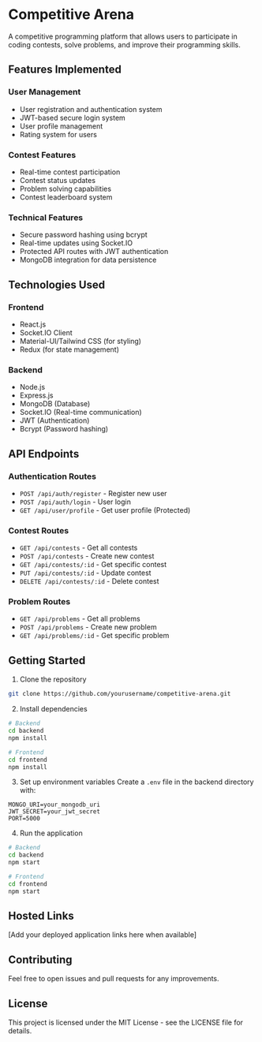 # Competitive Arena

A competitive programming platform that allows users to participate in coding contests, solve problems, and improve their programming skills.

## Features Implemented

### User Management
- User registration and authentication system
- JWT-based secure login system
- User profile management
- Rating system for users

### Contest Features
- Real-time contest participation
- Contest status updates
- Problem solving capabilities
- Contest leaderboard system

### Technical Features
- Secure password hashing using bcrypt
- Real-time updates using Socket.IO
- Protected API routes with JWT authentication
- MongoDB integration for data persistence

## Technologies Used

### Frontend
- React.js
- Socket.IO Client
- Material-UI/Tailwind CSS (for styling)
- Redux (for state management)

### Backend
- Node.js
- Express.js
- MongoDB (Database)
- Socket.IO (Real-time communication)
- JWT (Authentication)
- Bcrypt (Password hashing)

## API Endpoints

### Authentication Routes
- `POST /api/auth/register` - Register new user
- `POST /api/auth/login` - User login
- `GET /api/user/profile` - Get user profile (Protected)

### Contest Routes
- `GET /api/contests` - Get all contests
- `POST /api/contests` - Create new contest
- `GET /api/contests/:id` - Get specific contest
- `PUT /api/contests/:id` - Update contest
- `DELETE /api/contests/:id` - Delete contest

### Problem Routes
- `GET /api/problems` - Get all problems
- `POST /api/problems` - Create new problem
- `GET /api/problems/:id` - Get specific problem

## Getting Started

1. Clone the repository
```bash
git clone https://github.com/yourusername/competitive-arena.git
```

2. Install dependencies
```bash
# Backend
cd backend
npm install

# Frontend
cd frontend
npm install
```

3. Set up environment variables
Create a `.env` file in the backend directory with:
```
MONGO_URI=your_mongodb_uri
JWT_SECRET=your_jwt_secret
PORT=5000
```

4. Run the application
```bash
# Backend
cd backend
npm start

# Frontend
cd frontend
npm start
```


## Hosted Links
[Add your deployed application links here when available]

## Contributing
Feel free to open issues and pull requests for any improvements.

## License
This project is licensed under the MIT License - see the LICENSE file for details.
